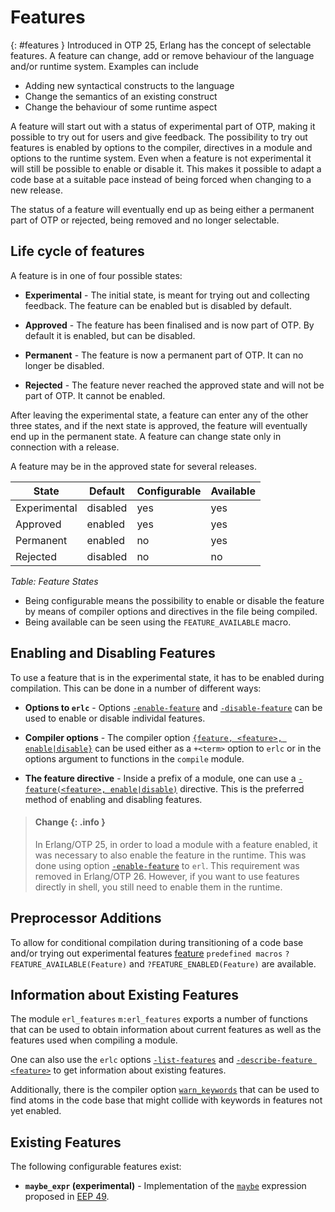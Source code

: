 <!--
%CopyrightBegin%

Copyright Ericsson AB 2023. All Rights Reserved.

Licensed under the Apache License, Version 2.0 (the "License");
you may not use this file except in compliance with the License.
You may obtain a copy of the License at

    http://www.apache.org/licenses/LICENSE-2.0

Unless required by applicable law or agreed to in writing, software
distributed under the License is distributed on an "AS IS" BASIS,
WITHOUT WARRANTIES OR CONDITIONS OF ANY KIND, either express or implied.
See the License for the specific language governing permissions and
limitations under the License.

%CopyrightEnd%
-->
# Features

[](){: #features } Introduced in OTP 25, Erlang has the concept of selectable
features. A feature can change, add or remove behaviour of the language and/or
runtime system. Examples can include

- Adding new syntactical constructs to the language
- Change the semantics of an existing construct
- Change the behaviour of some runtime aspect

A feature will start out with a status of experimental part of OTP, making it
possible to try out for users and give feedback. The possibility to try out
features is enabled by options to the compiler, directives in a module and
options to the runtime system. Even when a feature is not experimental it will
still be possible to enable or disable it. This makes it possible to adapt a
code base at a suitable pace instead of being forced when changing to a new
release.

The status of a feature will eventually end up as being either a permanent part
of OTP or rejected, being removed and no longer selectable.

## Life cycle of features

A feature is in one of four possible states:

- **Experimental** - The initial state, is meant for trying out and collecting
  feedback. The feature can be enabled but is disabled by default.

- **Approved** - The feature has been finalised and is now part of OTP. By
  default it is enabled, but can be disabled.

- **Permanent** - The feature is now a permanent part of OTP. It can no longer
  be disabled.

- **Rejected** - The feature never reached the approved state and will not be
  part of OTP. It cannot be enabled.

After leaving the experimental state, a feature can enter any of the other three
states, and if the next state is approved, the feature will eventually end up in
the permanent state. A feature can change state only in connection with a
release.

A feature may be in the approved state for several releases.

| State        | Default  | Configurable | Available |
| ------------ | -------- | ------------ | --------- |
| Experimental | disabled | yes          | yes       |
| Approved     | enabled  | yes          | yes       |
| Permanent    | enabled  | no           | yes       |
| Rejected     | disabled | no           | no        |

_Table: Feature States_

- Being configurable means the possibility to enable or disable the feature by
  means of compiler options and directives in the file being compiled.
- Being available can be seen using the `FEATURE_AVAILABLE` macro.

## Enabling and Disabling Features

To use a feature that is in the experimental state, it has to be enabled during
compilation. This can be done in a number of different ways:

- **Options to `erlc`** - Options
  [`-enable-feature`](`e:erts:erlc_cmd.md#enable-feature`) and
  [`-disable-feature`](`e:erts:erlc_cmd.md#disable-feature`) can be used to
  enable or disable individal features.

- **Compiler options** - The compiler option
  [`{feature, <feature>, enable|disable}`](`m:compile#feature-option`) can be
  used either as a `+<term>` option to `erlc` or in the options argument to
  functions in the `compile` module.

- **The feature directive** - Inside a prefix of a module, one can use a
  [`-feature(<feature>, enable|disable)`](macros.md#feature-directive)
  directive. This is the preferred method of enabling and disabling features.

> #### Change {: .info }
>
> In Erlang/OTP 25, in order to load a module with a feature enabled, it was
> necessary to also enable the feature in the runtime. This was done using
> option [`-enable-feature`](`e:erts:erl_cmd.md#enable-feature`) to `erl`. This
> requirement was removed in Erlang/OTP 26. However, if you want to use features
> directly in shell, you still need to enable them in the runtime.

## Preprocessor Additions

To allow for conditional compilation during transitioning of a code base and/or
trying out experimental features
[feature](`e:system:macros.md#predefined-macros`) `predefined macros`
`?FEATURE_AVAILABLE(Feature)` and `?FEATURE_ENABLED(Feature)` are available.

## Information about Existing Features

The module `erl_features` `m:erl_features` exports a number of functions that
can be used to obtain information about current features as well as the features
used when compiling a module.

One can also use the `erlc` options
[`-list-features`](`e:erts:erlc_cmd.md#list-features`) and
[`-describe-feature <feature>`](`e:erts:erlc_cmd.md#describe-feature`) to get
information about existing features.

Additionally, there is the compiler option
[`warn_keywords`](`m:compile#warn-keywords`) that can be used to find atoms in
the code base that might collide with keywords in features not yet enabled.

## Existing Features

The following configurable features exist:

- **`maybe_expr` (experimental)** - Implementation of the
  [`maybe`](expressions.md#maybe) expression proposed in
  [EEP 49](https://www.erlang.org/eeps/eep-0049).

